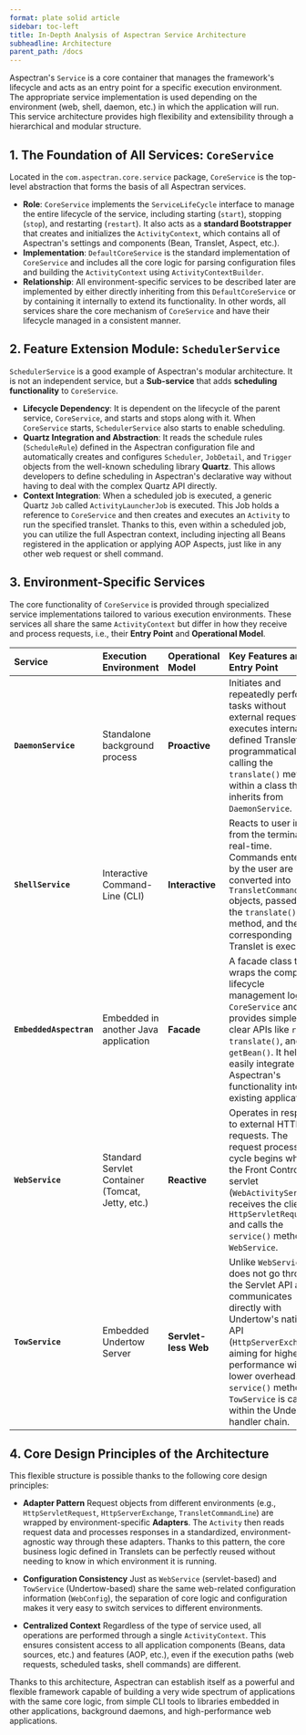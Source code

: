 ```yaml
---
format: plate solid article
sidebar: toc-left
title: In-Depth Analysis of Aspectran Service Architecture
subheadline: Architecture
parent_path: /docs
---
```


Aspectran's `Service` is a core container that manages the framework's lifecycle and acts as an entry point for a specific execution environment. The appropriate service implementation is used depending on the environment (web, shell, daemon, etc.) in which the application will run. This service architecture provides high flexibility and extensibility through a hierarchical and modular structure.

## 1. The Foundation of All Services: `CoreService`

Located in the `com.aspectran.core.service` package, `CoreService` is the top-level abstraction that forms the basis of all Aspectran services.

-   **Role**: `CoreService` implements the `ServiceLifeCycle` interface to manage the entire lifecycle of the service, including starting (`start`), stopping (`stop`), and restarting (`restart`). It also acts as a **standard Bootstrapper** that creates and initializes the `ActivityContext`, which contains all of Aspectran's settings and components (Bean, Translet, Aspect, etc.).
-   **Implementation**: `DefaultCoreService` is the standard implementation of `CoreService` and includes all the core logic for parsing configuration files and building the `ActivityContext` using `ActivityContextBuilder`.
-   **Relationship**: All environment-specific services to be described later are implemented by either directly inheriting from this `DefaultCoreService` or by containing it internally to extend its functionality. In other words, all services share the core mechanism of `CoreService` and have their lifecycle managed in a consistent manner.

## 2. Feature Extension Module: `SchedulerService`

`SchedulerService` is a good example of Aspectran's modular architecture. It is not an independent service, but a **Sub-service** that adds **scheduling functionality** to `CoreService`.

-   **Lifecycle Dependency**: It is dependent on the lifecycle of the parent service, `CoreService`, and starts and stops along with it. When `CoreService` starts, `SchedulerService` also starts to enable scheduling.
-   **Quartz Integration and Abstraction**: It reads the schedule rules (`ScheduleRule`) defined in the Aspectran configuration file and automatically creates and configures `Scheduler`, `JobDetail`, and `Trigger` objects from the well-known scheduling library **Quartz**. This allows developers to define scheduling in Aspectran's declarative way without having to deal with the complex Quartz API directly.
-   **Context Integration**: When a scheduled job is executed, a generic Quartz `Job` called `ActivityLauncherJob` is executed. This Job holds a reference to `CoreService` and then creates and executes an `Activity` to run the specified translet. Thanks to this, even within a scheduled job, you can utilize the full Aspectran context, including injecting all Beans registered in the application or applying AOP Aspects, just like in any other web request or shell command.

## 3. Environment-Specific Services

The core functionality of `CoreService` is provided through specialized service implementations tailored to various execution environments. These services all share the same `ActivityContext` but differ in how they receive and process requests, i.e., their **Entry Point** and **Operational Model**.

| Service | Execution Environment | Operational Model | Key Features and Entry Point |
| :--- | :--- | :--- | :--- |
| **`DaemonService`** | Standalone background process | **Proactive** | Initiates and repeatedly performs tasks without external requests. It executes internally defined Translets by programmatically calling the `translate()` method within a class that inherits from `DaemonService`. |
| **`ShellService`** | Interactive Command-Line (CLI) | **Interactive** | Reacts to user input from the terminal in real-time. Commands entered by the user are converted into `TransletCommandLine` objects, passed to the `translate()` method, and the corresponding Translet is executed. |
| **`EmbeddedAspectran`** | Embedded in another Java application | **Facade** | A facade class that wraps the complex lifecycle management logic of `CoreService` and provides simple and clear APIs like `run()`, `translate()`, and `getBean()`. It helps to easily integrate Aspectran's functionality into existing applications. |
| **`WebService`** | Standard Servlet Container (Tomcat, Jetty, etc.) | **Reactive** | Operates in response to external HTTP requests. The request processing cycle begins when the Front Controller servlet (`WebActivityServlet`) receives the client's `HttpServletRequest` and calls the `service()` method of `WebService`. |
| **`TowService`** | Embedded Undertow Server | **Servlet-less Web** | Unlike `WebService`, it does not go through the Servlet API and communicates directly with Undertow's native API (`HttpServerExchange`), aiming for higher performance with lower overhead. The `service()` method of `TowService` is called within the Undertow handler chain. |

## 4. Core Design Principles of the Architecture

This flexible structure is possible thanks to the following core design principles:

-   **Adapter Pattern**
    Request objects from different environments (e.g., `HttpServletRequest`, `HttpServerExchange`, `TransletCommandLine`) are wrapped by environment-specific **Adapters**. The `Activity` then reads request data and processes responses in a standardized, environment-agnostic way through these adapters. Thanks to this pattern, the core business logic defined in Translets can be perfectly reused without needing to know in which environment it is running.

-   **Configuration Consistency**
    Just as `WebService` (servlet-based) and `TowService` (Undertow-based) share the same web-related configuration information (`WebConfig`), the separation of core logic and configuration makes it very easy to switch services to different environments.

-   **Centralized Context**
    Regardless of the type of service used, all operations are performed through a single `ActivityContext`. This ensures consistent access to all application components (Beans, data sources, etc.) and features (AOP, etc.), even if the execution paths (web requests, scheduled tasks, shell commands) are different.

Thanks to this architecture, Aspectran can establish itself as a powerful and flexible framework capable of building a very wide spectrum of applications with the same core logic, from simple CLI tools to libraries embedded in other applications, background daemons, and high-performance web applications.
